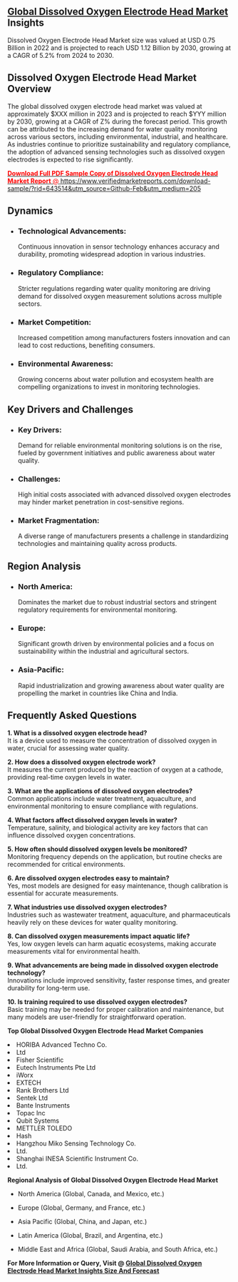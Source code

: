 <h2><a href="https://www.verifiedmarketreports.com/download-sample/?rid=643514&amp;utm_source=Github&amp;utm_medium=205" target="_blank">Global Dissolved Oxygen Electrode Head Market</a> Insights</h2><p>Dissolved Oxygen Electrode Head Market size was valued at USD 0.75 Billion in 2022 and is projected to reach USD 1.12 Billion by 2030, growing at a CAGR of 5.2% from 2024 to 2030.</p><p> <h2>Dissolved Oxygen Electrode Head Market Overview</h2> <p>The global dissolved oxygen electrode head market was valued at approximately $XXX million in 2023 and is projected to reach $YYY million by 2030, growing at a CAGR of Z% during the forecast period. This growth can be attributed to the increasing demand for water quality monitoring across various sectors, including environmental, industrial, and healthcare. As industries continue to prioritize sustainability and regulatory compliance, the adoption of advanced sensing technologies such as dissolved oxygen electrodes is expected to rise significantly.</p> <p><a href="#download"><p><span class=""><span style="color: #ff0000;"><strong>Download Full PDF Sample Copy of Dissolved Oxygen Electrode Head Market Report</strong> @ </span><a href="https://www.verifiedmarketreports.com/download-sample/?rid=643514&amp;utm_source=Github-Feb&amp;utm_medium=205" target="_blank">https://www.verifiedmarketreports.com/download-sample/?rid=643514&amp;utm_source=Github-Feb&amp;utm_medium=205</a></span></p></a></p> <h2>Dynamics</h2> <ul> <li><h3>Technological Advancements:</h3> Continuous innovation in sensor technology enhances accuracy and durability, promoting widespread adoption in various industries.</li> <li><h3>Regulatory Compliance:</h3> Stricter regulations regarding water quality monitoring are driving demand for dissolved oxygen measurement solutions across multiple sectors.</li> <li><h3>Market Competition:</h3> Increased competition among manufacturers fosters innovation and can lead to cost reductions, benefiting consumers.</li> <li><h3>Environmental Awareness:</h3> Growing concerns about water pollution and ecosystem health are compelling organizations to invest in monitoring technologies.</li> </ul> <h2>Key Drivers and Challenges</h2> <ul> <li><h3>Key Drivers:</h3> Demand for reliable environmental monitoring solutions is on the rise, fueled by government initiatives and public awareness about water quality.</li> <li><h3>Challenges:</h3> High initial costs associated with advanced dissolved oxygen electrodes may hinder market penetration in cost-sensitive regions.</li> <li><h3>Market Fragmentation:</h3> A diverse range of manufacturers presents a challenge in standardizing technologies and maintaining quality across products.</li> </ul> <h2>Region Analysis</h2> <ul> <li><h3>North America:</h3> Dominates the market due to robust industrial sectors and stringent regulatory requirements for environmental monitoring.</li> <li><h3>Europe:</h3> Significant growth driven by environmental policies and a focus on sustainability within the industrial and agricultural sectors.</li> <li><h3>Asia-Pacific:</h3> Rapid industrialization and growing awareness about water quality are propelling the market in countries like China and India.</li> </ul> <h2>Frequently Asked Questions</h2> <p><strong>1. What is a dissolved oxygen electrode head?</strong><br> It is a device used to measure the concentration of dissolved oxygen in water, crucial for assessing water quality.</p> <p><strong>2. How does a dissolved oxygen electrode work?</strong><br> It measures the current produced by the reaction of oxygen at a cathode, providing real-time oxygen levels in water.</p> <p><strong>3. What are the applications of dissolved oxygen electrodes?</strong><br> Common applications include water treatment, aquaculture, and environmental monitoring to ensure compliance with regulations.</p> <p><strong>4. What factors affect dissolved oxygen levels in water?</strong><br> Temperature, salinity, and biological activity are key factors that can influence dissolved oxygen concentrations.</p> <p><strong>5. How often should dissolved oxygen levels be monitored?</strong><br> Monitoring frequency depends on the application, but routine checks are recommended for critical environments.</p> <p><strong>6. Are dissolved oxygen electrodes easy to maintain?</strong><br> Yes, most models are designed for easy maintenance, though calibration is essential for accurate measurements.</p> <p><strong>7. What industries use dissolved oxygen electrodes?</strong><br> Industries such as wastewater treatment, aquaculture, and pharmaceuticals heavily rely on these devices for water quality monitoring.</p> <p><strong>8. Can dissolved oxygen measurements impact aquatic life?</strong><br> Yes, low oxygen levels can harm aquatic ecosystems, making accurate measurements vital for environmental health.</p> <p><strong>9. What advancements are being made in dissolved oxygen electrode technology?</strong><br> Innovations include improved sensitivity, faster response times, and greater durability for long-term use.</p> <p><strong>10. Is training required to use dissolved oxygen electrodes?</strong><br> Basic training may be needed for proper calibration and maintenance, but many models are user-friendly for straightforward operation.</p> </p><p><strong>Top Global Dissolved Oxygen Electrode Head Market Companies</strong></p><div data-test-id=""><p><li>HORIBA Advanced Techno Co.</li><li> Ltd</li><li> Fisher Scientific</li><li> Eutech Instruments Pte Ltd</li><li> iWorx</li><li> EXTECH</li><li> Rank Brothers Ltd</li><li> Sentek Ltd</li><li> Bante Instruments</li><li> Topac Inc</li><li> Qubit Systems</li><li> METTLER TOLEDO</li><li> Hash</li><li> Hangzhou Miko Sensing Technology Co.</li><li> Ltd.</li><li> Shanghai INESA Scientific Instrument Co.</li><li> Ltd.</li></p><div><strong>Regional Analysis of&nbsp;Global Dissolved Oxygen Electrode Head Market</strong></div><ul><li dir="ltr"><p dir="ltr">North America&nbsp;(Global, Canada, and Mexico, etc.)</p></li><li dir="ltr"><p dir="ltr">Europe (Global, Germany, and France, etc.)</p></li><li dir="ltr"><p dir="ltr">Asia Pacific&nbsp;(Global, China, and Japan, etc.)</p></li><li dir="ltr"><p dir="ltr">Latin America&nbsp;(Global, Brazil, and Argentina, etc.)</p></li><li dir="ltr">Middle East and Africa&nbsp;(Global, Saudi Arabia, and South Africa, etc.)</li></ul><p><strong>For More Information or Query, Visit @&nbsp;</strong><strong><a href="https://www.verifiedmarketreports.com/product/dissolved-oxygen-electrode-head-market/?utm_source=Github&amp;utm_medium=205" target="_blank">Global Dissolved Oxygen Electrode Head Market Insights Size And Forecast</a></strong></p></div>
